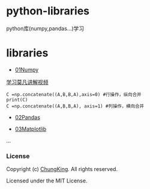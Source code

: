 # python-libraries
python库(numpy,pandas...)学习


# libraries

* [01Numpy](./01Numpy)

[学习莫凡讲解视频](https://www.bilibili.com/video/av16378934/)

```
C =np.concatenate((A,B,B,A),axis=0) #行操作，纵向合并
print(C)
C =np.concatenate((A,B,B,A), axis=1) #列操作，横向合并
```


* [02Pandas](./02Pandas)

* [03Matplotlib](./03Matplotlib)


...






### License

Copyright (c) [ChungKing](https://github.com/HuangCongQing). All rights reserved.

Licensed under the MIT License.

